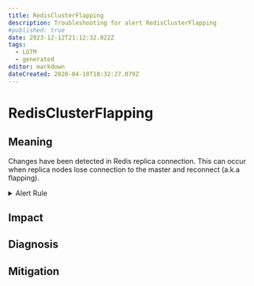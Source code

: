 ```yaml
---
title: RedisClusterFlapping
description: Troubleshooting for alert RedisClusterFlapping
#published: true
date: 2023-12-12T21:12:32.022Z
tags: 
  - LGTM
  - generated
editor: markdown
dateCreated: 2020-04-10T18:32:27.079Z
---
```


# RedisClusterFlapping

## Meaning
[//]: # "Short paragraph that explains what the alert means"
Changes have been detected in Redis replica connection. This can occur when replica nodes lose connection to the master and reconnect (a.k.a flapping).

<details>
  <summary>Alert Rule</summary>

{{% rule "redis/oliver006-redis-exporter.yml" "RedisClusterFlapping" %}}

{{% comment %}}

```yaml
alert: RedisClusterFlapping
expr: changes(redis_connected_slaves[1m]) > 1
for: 2m
labels:
    severity: critical
annotations:
    summary: Redis cluster flapping (instance {{ $labels.instance }})
    description: |-
        Changes have been detected in Redis replica connection. This can occur when replica nodes lose connection to the master and reconnect (a.k.a flapping).
          VALUE = {{ $value }}
          LABELS = {{ $labels }}
    runbook: https://github.com/srerun/prometheus-alerts/blob/main/content/runbooks/oliver006-redis-exporter/RedisClusterFlapping.md

```

{{% /comment %}}

</details>


## Impact
[//]: # "What could / will happen if the alert is not addressed"



## Diagnosis
[//]: # "Steps to take to identify the cause of the problem"



## Mitigation
[//]: # "The steps necessary to resolve the alert"
